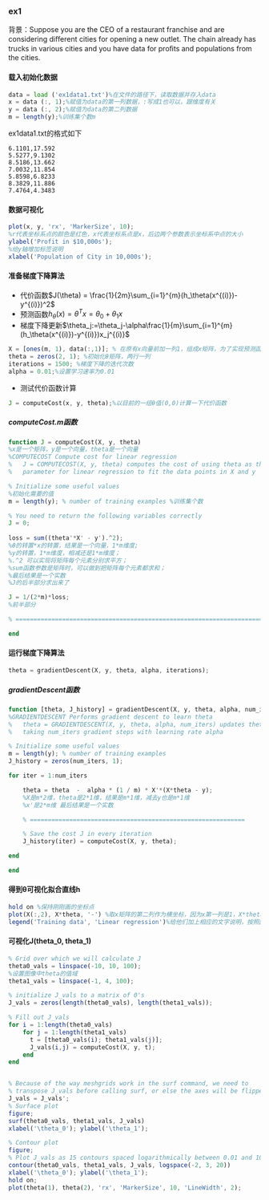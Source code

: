 ### ex1

背景：Suppose you are the CEO of a restaurant franchise and are considering diﬀerent cities for opening a new outlet. The chain already has trucks in various cities and you have data for proﬁts and populations from the cities.

#### 载入初始化数据

~~~ octave
data = load ('ex1data1.txt')%在文件的路径下，读取数据并存入data
x = data (:, 1);%赋值为data的第一列数据，:写成1也可以，跟维度有关
y = data (:, 2);%赋值为data的第二列数据
m = length(y);%训练集个数m
~~~

ex1data1.txt的格式如下

~~~ 
6.1101,17.592
5.5277,9.1302
8.5186,13.662
7.0032,11.854
5.8598,6.8233
8.3829,11.886
7.4764,4.3483
~~~

#### 数据可视化

~~~ octave
plot(x, y, 'rx', 'MarkerSize', 10);
%r代表坐标系点的颜色是红色，x代表坐标系点是x，后边两个参数表示坐标系中点的大小
ylabel('Profit in $10,000s'); 
%给y轴增加标签说明
xlabel('Population of City in 10,000s');
~~~

#### 准备梯度下降算法

- 代价函数$J(\theta) = \frac{1}{2m}\sum_{i=1}^{m}(h_\theta(x^{(i)})-y^{(i)})^2$
- 预测函数$h_\theta(x) = \theta^Tx = \theta_0+\theta_1x$
- 梯度下降更新$\theta_j:=\theta_j-\alpha\frac{1}{m}\sum_{i=1}^{m}(h_\theta(x^{(i)})-y^{(i)})x_j^{(i)}$

~~~ octave
X = [ones(m, 1), data(:,1)]; % 在原有x向量前加一列1，组成x矩阵，为了实现预测函数向量化矩阵相乘 
theta = zeros(2, 1); %初始化θ矩阵，两行一列
iterations = 1500; %梯度下降的迭代次数
alpha = 0.01;%设置学习速率为0.01
~~~

- 测试代价函数计算

~~~ octave
J = computeCost(x, y, theta);%以目前的一组θ值(0,0)计算一下代价函数
~~~

##### computeCost.m函数

~~~ octave
function J = computeCost(X, y, theta)
%x是一个矩阵，y是一个向量，theta是一个向量
%COMPUTECOST Compute cost for linear regression
%   J = COMPUTECOST(X, y, theta) computes the cost of using theta as the
%   parameter for linear regression to fit the data points in X and y

% Initialize some useful values
%初始化需要的值
m = length(y); % number of training examples %训练集个数

% You need to return the following variables correctly 
J = 0;
 
loss = sum((theta'*X' - y').^2);
%θ的转置*x的转置，结果是一个向量，1*m维度;
%y的转置，1*m维度，相减还是1*m维度；
%.^2 可以实现将矩阵每个元素分别求平方；
%sum函数参数是矩阵时，可以做到把矩阵每个元素都求和；
%最后结果是一个实数
%J的后半部分求出来了

J = 1/(2*m)*loss;
%前半部分

% =========================================================================

end
~~~



#### 运行梯度下降算法

~~~ octave
theta = gradientDescent(X, y, theta, alpha, iterations);
~~~

##### gradientDescent函数

~~~octave
function [theta, J_history] = gradientDescent(X, y, theta, alpha, num_iters)
%GRADIENTDESCENT Performs gradient descent to learn theta
%   theta = GRADIENTDESCENT(X, y, theta, alpha, num_iters) updates theta by 
%   taking num_iters gradient steps with learning rate alpha

% Initialize some useful values
m = length(y); % number of training examples
J_history = zeros(num_iters, 1);

for iter = 1:num_iters

    theta = theta  -  alpha * (1 / m) * X'*(X*theta - y);
    %X是m*2维，theta是2*1维，结果是m*1维，减去y也是m*1维
    %x'是2*m维 最后结果是一个实数

    % ============================================================

    % Save the cost J in every iteration    
    J_history(iter) = computeCost(X, y, theta);

end

end
~~~

#### 得到θ可视化拟合直线h

~~~ octave
hold on %保持刚刚画的坐标点
plot(X(:,2), X*theta, '-') %取x矩阵的第二列作为横坐标，因为x第一列是1，X*theta是h的值，-是直线风格
legend('Training data', 'Linear regression')%给他们加上相应的文字说明，按照画图顺序排列
~~~

#### 可视化J(theta_0, theta_1)

~~~ octave
% Grid over which we will calculate J
theta0_vals = linspace(-10, 10, 100);
%设置图像中theta的值域
theta1_vals = linspace(-1, 4, 100);

% initialize J_vals to a matrix of 0's
J_vals = zeros(length(theta0_vals), length(theta1_vals));

% Fill out J_vals
for i = 1:length(theta0_vals)
    for j = 1:length(theta1_vals)
	  t = [theta0_vals(i); theta1_vals(j)];
	  J_vals(i,j) = computeCost(X, y, t);
    end
end


% Because of the way meshgrids work in the surf command, we need to
% transpose J_vals before calling surf, or else the axes will be flipped
J_vals = J_vals';
% Surface plot
figure;
surf(theta0_vals, theta1_vals, J_vals)
xlabel('\theta_0'); ylabel('\theta_1');

% Contour plot
figure;
% Plot J_vals as 15 contours spaced logarithmically between 0.01 and 100
contour(theta0_vals, theta1_vals, J_vals, logspace(-2, 3, 20))
xlabel('\theta_0'); ylabel('\theta_1');
hold on;
plot(theta(1), theta(2), 'rx', 'MarkerSize', 10, 'LineWidth', 2);

~~~

